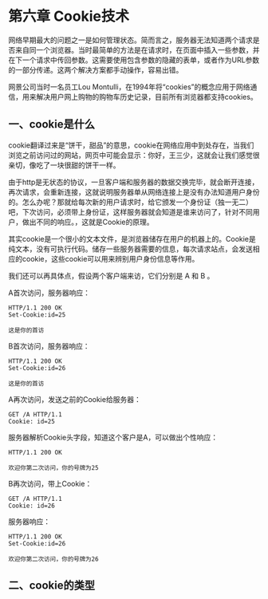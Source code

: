# 第六章 Cookie技术

网络早期最大的问题之一是如何管理状态。简而言之，服务器无法知道两个请求是否来自同一个浏览器。当时最简单的方法是在请求时，在页面中插入一些参数，并在下一个请求中传回参数。这需要使用包含参数的隐藏的表单，或者作为URL参数的一部分传递。这两个解决方案都手动操作，容易出错。

网景公司当时一名员工Lou Montulli，在1994年将“cookies”的概念应用于网络通信，用来解决用户网上购物的购物车历史记录，目前所有浏览器都支持cookies。

## 一、cookie是什么

cookie翻译过来是“饼干，甜品”的意思，cookie在网络应用中到处存在，当我们浏览之前访问过的网站，网页中可能会显示：你好，王三少，这就会让我们感觉很亲切，像吃了一块很甜的饼干一样。

由于http是无状态的协议，一旦客户端和服务器的数据交换完毕，就会断开连接，再次请求，会重新连接，这就说明服务器单从网络连接上是没有办法知道用户身份的。怎么办呢？那就给每次新的用户请求时，给它颁发一个身份证（独一无二）吧，下次访问，必须带上身份证，这样服务器就会知道是谁来访问了，针对不同用户，做出不同的响应。，这就是Cookie的原理。

其实cookie是一个很小的文本文件，是浏览器储存在用户的机器上的。Cookie是纯文本，没有可执行代码。储存一些服务器需要的信息，每次请求站点，会发送相应的cookie，这些cookie可以用来辨别用户身份信息等作用。

我们还可以再具体点，假设两个客户端来访，它们分别是 A 和 B 。

A首次访问，服务器响应：

```
HTTP/1.1 200 OK
Set-Cookie:id=25

这是你的首访
```

B首次访问，服务器响应：

```
HTTP/1.1 200 OK
Set-Cookie:id=26

这是你的首访 
```

A再次访问，发送之前的Cookie给服务器：

```
GET /A HTTP/1.1
Cookie: id=25
```

服务器解析Cookie头字段，知道这个客户是A，可以做出个性响应： 

```
HTTP/1.1 200 OK

欢迎你第二次访问，你的号牌为25
```

B再次访问，带上Cookie：

```
GET /A HTTP/1.1
Cookie: id=26
```

服务器响应：

```
HTTP/1.1 200 OK
Set-Cookie:id=26

欢迎你第二次访问，你的号牌为26
```

## 二、cookie的类型





